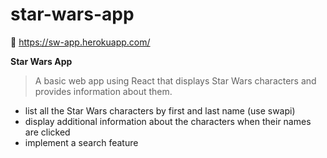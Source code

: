# star-wars-app
:link: https://sw-app.herokuapp.com/

**Star Wars App**

 > A basic web app using React that displays Star Wars characters and provides information about them. 

- list all the Star Wars characters by first and last name (use swapi)
- display additional information about the characters when their names are clicked
- implement a search feature 
